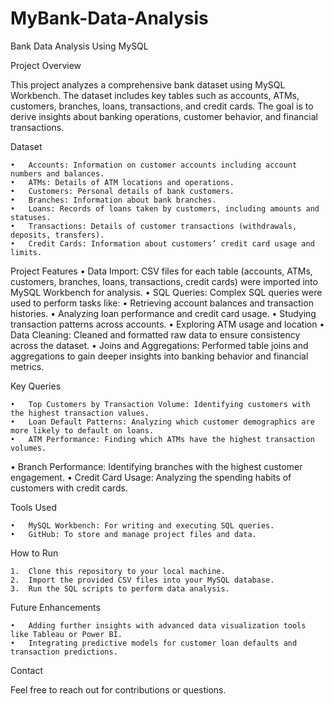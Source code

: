 # MyBank-Data-Analysis
Bank Data Analysis Using MySQL

Project Overview

This project analyzes a comprehensive bank dataset using MySQL Workbench. The dataset includes key tables such as accounts, ATMs, customers, branches, loans, transactions, and credit cards. The goal is to derive insights about banking operations, customer behavior, and financial transactions.

Dataset

	•	Accounts: Information on customer accounts including account numbers and balances.
	•	ATMs: Details of ATM locations and operations.
	•	Customers: Personal details of bank customers.
	•	Branches: Information about bank branches.
	•	Loans: Records of loans taken by customers, including amounts and statuses.
	•	Transactions: Details of customer transactions (withdrawals, deposits, transfers).
	•	Credit Cards: Information about customers’ credit card usage and limits.

Project Features
•	Data Import: CSV files for each table (accounts, ATMs, customers, branches, loans, transactions, credit cards) were imported into MySQL Workbench for analysis.
	•	SQL Queries: Complex SQL queries were used to perform tasks like:
	•	Retrieving account balances and transaction histories.
	•	Analyzing loan performance and credit card usage.
	•	Studying transaction patterns across accounts.
	•	Exploring ATM usage and location
	•	Data Cleaning: Cleaned and formatted raw data to ensure consistency across the dataset.
	•	Joins and Aggregations: Performed table joins and aggregations to gain deeper insights into banking behavior and financial metrics.

Key Queries

	•	Top Customers by Transaction Volume: Identifying customers with the highest transaction values.
	•	Loan Default Patterns: Analyzing which customer demographics are more likely to default on loans.
	•	ATM Performance: Finding which ATMs have the highest transaction volumes.
•	Branch Performance: Identifying branches with the highest customer engagement.
	•	Credit Card Usage: Analyzing the spending habits of customers with credit cards.

Tools Used

	•	MySQL Workbench: For writing and executing SQL queries.
	•	GitHub: To store and manage project files and data.

How to Run

	1.	Clone this repository to your local machine.
	2.	Import the provided CSV files into your MySQL database.
	3.	Run the SQL scripts to perform data analysis.

Future Enhancements

	•	Adding further insights with advanced data visualization tools like Tableau or Power BI.
	•	Integrating predictive models for customer loan defaults and transaction predictions.

Contact

Feel free to reach out for contributions or questions.
